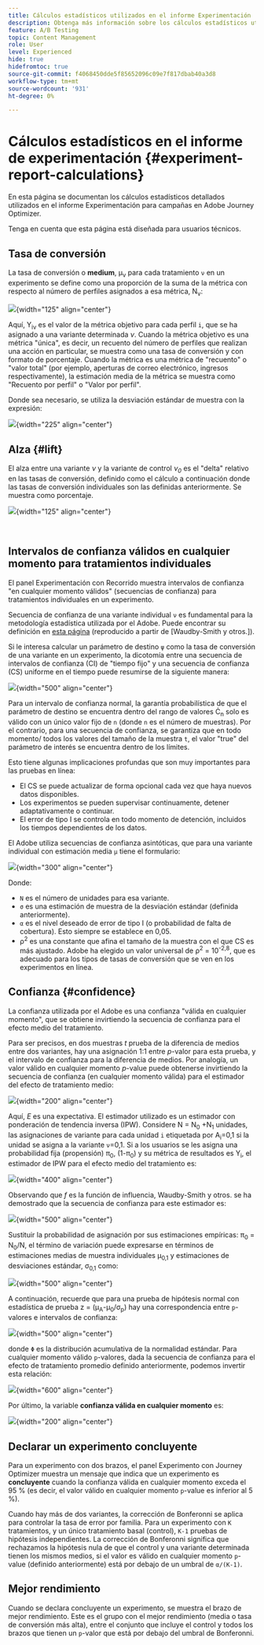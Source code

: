 ```yaml
---
title: Cálculos estadísticos utilizados en el informe Experimentación
description: Obtenga más información sobre los cálculos estadísticos utilizados al ejecutar informes de experimento
feature: A/B Testing
topic: Content Management
role: User
level: Experienced
hide: true
hidefromtoc: true
source-git-commit: f4068450dde5f85652096c09e7f817dbab40a3d8
workflow-type: tm+mt
source-wordcount: '931'
ht-degree: 0%

---
```


# Cálculos estadísticos en el informe de experimentación {#experiment-report-calculations}

En esta página se documentan los cálculos estadísticos detallados utilizados en el informe Experimentación para campañas en Adobe Journey Optimizer.

Tenga en cuenta que esta página está diseñada para usuarios técnicos.

## Tasa de conversión

La tasa de conversión o **medium**, μ<sub>ν</sub> para cada tratamiento `ν` en un experimento se define como una proporción de la suma de la métrica con respecto al número de perfiles asignados a esa métrica, N<sub>ν</sub>:

![](assets/statistical_1.png){width="125" align="center"}

Aquí, Y<sub>iν</sub> es el valor de la métrica objetivo para cada perfil `i`, que se ha asignado a una variante determinada *ν*. Cuando la métrica objetivo es una métrica &quot;única&quot;, es decir, un recuento del número de perfiles que realizan una acción en particular, se muestra como una tasa de conversión y con formato de porcentaje. Cuando la métrica es una métrica de &quot;recuento&quot; o &quot;valor total&quot; (por ejemplo, aperturas de correo electrónico, ingresos respectivamente), la estimación media de la métrica se muestra como &quot;Recuento por perfil&quot; o &quot;Valor por perfil&quot;.

Donde sea necesario, se utiliza la desviación estándar de muestra con la expresión:

![](assets/statistical_2.png){width="225" align="center"}

## Alza {#lift}

El alza entre una variante  *ν* y la variante de control  *ν<sub>0</sub>* es el &quot;delta&quot; relativo en las tasas de conversión, definido como el cálculo a continuación donde las tasas de conversión individuales son las definidas anteriormente. Se muestra como porcentaje.

![](assets/statistical_3.png){width="125" align="center"}

</br>

## Intervalos de confianza válidos en cualquier momento para tratamientos individuales

El panel Experimentación con Recorrido muestra intervalos de confianza &quot;en cualquier momento válidos&quot; (secuencias de confianza) para tratamientos individuales en un experimento.

Secuencia de confianza de una variante individual `ν` es fundamental para la metodología estadística utilizada por el Adobe. Puede encontrar su definición en [esta página](https://doi.org/10.48550/arXiv.2103.06476) (reproducido a partir de [Waudby-Smith y otros.]).

Si le interesa calcular un parámetro de destino `ψ` como la tasa de conversión de una variante en un experimento, la dicotomía entre una secuencia de intervalos de confianza (CI) de &quot;tiempo fijo&quot; y una secuencia de confianza (CS) uniforme en el tiempo puede resumirse de la siguiente manera:

![](assets/statistical_4.png){width="500" align="center"}

Para un intervalo de confianza normal, la garantía probabilística de que el parámetro de destino se encuentra dentro del rango de valores Ċ<sub>n</sub> solo es válido con un único valor fijo de `n` (donde `n` es el número de muestras). Por el contrario, para una secuencia de confianza, se garantiza que en todo momento/ todos los valores del tamaño de la muestra `t`, el valor &quot;true&quot; del parámetro de interés se encuentra dentro de los límites.

Esto tiene algunas implicaciones profundas que son muy importantes para las pruebas en línea:

* El CS se puede actualizar de forma opcional cada vez que haya nuevos datos disponibles.
* Los experimentos se pueden supervisar continuamente, detener adaptativamente o continuar.
* El error de tipo I se controla en todo momento de detención, incluidos los tiempos dependientes de los datos.

El Adobe utiliza secuencias de confianza asintóticas, que para una variante individual con estimación media `μ` tiene el formulario:

![](assets/statistical_5.png){width="300" align="center"}

Donde:

* `N` es el número de unidades para esa variante.
* `σ` es una estimación de muestra de la desviación estándar (definida anteriormente).
* `α` es el nivel deseado de error de tipo I (o probabilidad de falta de cobertura). Esto siempre se establece en 0,05.
* ρ<sup>2</sup> es una constante que afina el tamaño de la muestra con el que CS es más ajustado. Adobe ha elegido un valor universal de ρ<sup>2</sup> = 10<sup>-2,8</sup>, que es adecuado para los tipos de tasas de conversión que se ven en los experimentos en línea.

## Confianza {#confidence}

La confianza utilizada por el Adobe es una confianza &quot;válida en cualquier momento&quot;, que se obtiene invirtiendo la secuencia de confianza para el efecto medio del tratamiento.

Para ser precisos, en dos muestras *t* prueba de la diferencia de medios entre dos variantes, hay una asignación 1:1 entre *p*-valor para esta prueba, y el intervalo de confianza para la diferencia de medios. Por analogía, un valor válido en cualquier momento *p*-value puede obtenerse invirtiendo la secuencia de confianza (en cualquier momento válida) para el estimador del efecto de tratamiento medio:

![](assets/statistical_6.png){width="200" align="center"}

Aquí, *E* es una expectativa. El estimador utilizado es un estimador con ponderación de tendencia inversa (IPW). Considere N = N<sub>0</sub> +N<sub>1</sub> unidades, las asignaciones de variante para cada unidad `i` etiquetada por A<sub>i</sub>=0,1 si la unidad se asigna a la variante `ν`=0,1. Si a los usuarios se les asigna una probabilidad fija (propensión) π<sub>0</sub>, (1-π<sub>0</sub>) y su métrica de resultados es Y<sub>i</sub>, el estimador de IPW para el efecto medio del tratamiento es:

![](assets/statistical_12.png){width="400" align="center"}

Observando que *f* es la función de influencia, Waudby-Smith y otros. se ha demostrado que la secuencia de confianza para este estimador es:

![](assets/statistical_7.png){width="500" align="center"}

Sustituir la probabilidad de asignación por sus estimaciones empíricas: π<sub>0</sub> = N<sub>0</sub>/N, el término de variación puede expresarse en términos de estimaciones medias de muestra individuales μ<sub>0,1</sub> y estimaciones de desviaciones estándar, σ<sub>0,1</sub> como:

![](assets/statistical_8.png){width="500" align="center"}

A continuación, recuerde que para una prueba de hipótesis normal con estadística de prueba z = (μ<sub>A</sub>-μ<sub>0</sub>/σ<sub>p</sub>) hay una correspondencia entre `p`-valores e intervalos de confianza:

![](assets/statistical_9.png){width="500" align="center"}

donde `Φ` es la distribución acumulativa de la normalidad estándar. Para cualquier momento válido `p`-valores, dada la secuencia de confianza para el efecto de tratamiento promedio definido anteriormente, podemos invertir esta relación:

![](assets/statistical_10.png){width="600" align="center"}

Por último, la variable **confianza válida en cualquier momento** es:

![](assets/statistical_11.png){width="200" align="center"}

## Declarar un experimento concluyente

Para un experimento con dos brazos, el panel Experimento con Journey Optimizer muestra un mensaje que indica que un experimento es **concluyente** cuando la confianza válida en cualquier momento exceda el 95 % (es decir, el valor válido en cualquier momento `p`-value es inferior al 5 %).

Cuando hay más de dos variantes, la corrección de Bonferonni se aplica para controlar la tasa de error por familia. Para un experimento con `K` tratamientos, y un único tratamiento basal (control), `K-1` pruebas de hipótesis independientes. La corrección de Bonferonni significa que rechazamos la hipótesis nula de que el control y una variante determinada tienen los mismos medios, si el valor es válido en cualquier momento `p`-value (definido anteriormente) está por debajo de un umbral de `α/(K-1)`.

## Mejor rendimiento

Cuando se declara concluyente un experimento, se muestra el brazo de mejor rendimiento. Este es el grupo con el mejor rendimiento (media o tasa de conversión más alta), entre el conjunto que incluye el control y todos los brazos que tienen un `p`-valor que está por debajo del umbral de Bonferonni.
